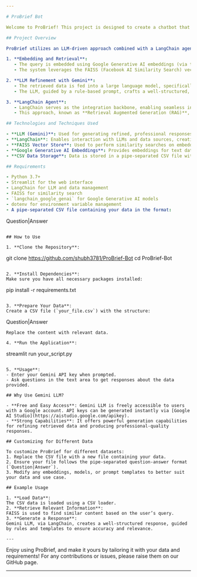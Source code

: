 ```yaml
---

# ProBrief Bot

Welcome to ProBrief! This project is designed to create a chatbot that provides information about Shubhkumar Patel’s professional and academic journey using the power of LLMs (Large Language Models) and LangChain. The bot intelligently retrieves relevant data and presents responses tailored to user queries, such as those from recruiters or other interested parties.

## Project Overview

ProBrief utilizes an LLM-driven approach combined with a LangChain agent to deliver accurate responses about Shubhkumar Patel's background. The data is stored in a pipe-separated CSV file where each entry is structured in a question-answer format. When a user submits a query, the following process occurs:

1. **Embedding and Retrieval**: 
   - The query is embedded using Google Generative AI embeddings (via the `GoogleGenerativeAIEmbeddings` model).
   - The system leverages the FAISS (Facebook AI Similarity Search) vector store to perform a similarity search, retrieving the most relevant information from the CSV file.

2. **LLM Refinement with Gemini**:
   - The retrieved data is fed into a large language model, specifically the Gemini LLM (`gemini-1.5-pro-002`), via LangChain’s `LLMChain`.
   - The LLM, guided by a rule-based prompt, crafts a well-structured, professional response based on the retrieved data.

3. **LangChain Agent**:
   - LangChain serves as the integration backbone, enabling seamless interactions between the CSV data, embeddings, and LLM to generate high-quality responses.
   - This approach, known as **Retrieval Augmented Generation (RAG)**, ensures that user queries are met with precise and contextually relevant responses.

## Technologies and Techniques Used

- **LLM (Gemini)**: Used for generating refined, professional responses. The choice of Gemini is due to its ease of access, as it requires only a Google account to obtain an API key from Google AI Studio, making it freely accessible for most users.
- **LangChain**: Enables interaction with LLMs and data sources, creating chains to retrieve and process information effectively.
- **FAISS Vector Store**: Used to perform similarity searches on embeddings to identify relevant pieces of information.
- **Google Generative AI Embeddings**: Provides embeddings for text data, crucial for the retrieval step.
- **CSV Data Storage**: Data is stored in a pipe-separated CSV file with question-answer format for easy retrieval and processing.

## Requirements

- Python 3.7+
- Streamlit for the web interface
- LangChain for LLM and data management
- FAISS for similarity search
- `langchain_google_genai` for Google Generative AI models
- dotenv for environment variable management
- A pipe-separated CSV file containing your data in the format:
  ```
  Question|Answer
  ```

## How to Use

1. **Clone the Repository**:
   ```
   git clone https://github.com/shubh3781/ProBrief-Bot
   cd ProBrief-Bot
   ```

2. **Install Dependencies**:
   Make sure you have all necessary packages installed:
   ```
   pip install -r requirements.txt
   ```

3. **Prepare Your Data**:
   Create a CSV file (`your_file.csv`) with the structure:
   ```
   Question|Answer
   ```
   Replace the content with relevant data.

4. **Run the Application**:
   ```
   streamlit run your_script.py
   ```

5. **Usage**:
   - Enter your Gemini API key when prompted.
   - Ask questions in the text area to get responses about the data provided.

## Why Use Gemini LLM?

- **Free and Easy Access**: Gemini LLM is freely accessible to users with a Google account. API keys can be generated instantly via [Google AI Studio](https://aistudio.google.com/apikey).
- **Strong Capabilities**: It offers powerful generation capabilities for refining retrieved data and producing professional-quality responses.

## Customizing for Different Data

To customize ProBrief for different datasets:
1. Replace the CSV file with a new file containing your data.
2. Ensure your file follows the pipe-separated question-answer format (`Question|Answer`).
3. Modify any embeddings, models, or prompt templates to better suit your data and use case.

## Example Usage

1. **Load Data**:
   The CSV data is loaded using a CSV loader.
2. **Retrieve Relevant Information**:
   FAISS is used to find similar content based on the user’s query.
3. **Generate a Response**:
   Gemini LLM, via LangChain, creates a well-structured response, guided by rules and templates to ensure accuracy and relevance.

---
```


Enjoy using ProBrief, and make it yours by tailoring it with your data and requirements! For any contributions or issues, please raise them on our GitHub page.

---

